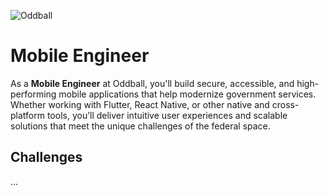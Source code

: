 ![Oddball](https://oddball.io/wp-content/uploads/2024/01/Oddball-Logo-High-Res.png)

# Mobile Engineer

As a **Mobile Engineer** at Oddball, you'll build secure, accessible, and high-performing mobile applications that help modernize government services. Whether working with Flutter, React Native, or other native and cross-platform tools, you’ll deliver intuitive user experiences and scalable solutions that meet the unique challenges of the federal space.

## Challenges

...
